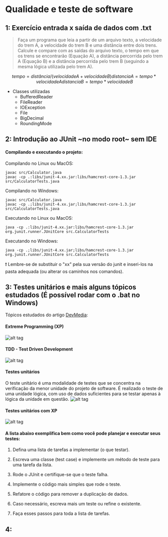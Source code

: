 # Qualidade e teste de software

## 1: Exercício entrada x saída de dados com .txt

> Faça um programa que leia a partir de um arquivo texto, a velocidade do trem A, a velocidade do trem B e uma distância entre dois trens. Calcule e compare com as saídas do arquivo texto, o tempo em que os trens se encontrarão (Equação A), a distância percorrida pelo trem A (Equação B) e a distância percorrida pelo trem B (seguindo a mesma lógica utilizada pelo trem A).

```math
tempo = distância/(velocidade A + velocidade B)
distancia A = tempo * velocidade A
distancia B = tempo * velocidade B
```

* Classes utilizadas
  * BufferedReader
  * FileReader
  * IOException
  * File
  * BigDecimal
  * RoundingMode

## 2: Introdução ao JUnit ~no modo root~ sem IDE

#### Compilando e executando o projeto:

Compilando no Linux ou MacOS:
```
javac src/Calculator.java
javac -cp .:libs/junit-4.xx.jar:libs/hamcrest-core-1.3.jar src/CalculatorTests.java
```
Compilando no Windows:
```
javac src/Calculator.java
javac -cp .;libs/junit-4.xx.jar;libs/hamcrest-core-1.3.jar src/CalculatorTests.java
```
Executando no Linux ou MacOS:
```
java -cp .:libs/junit-4.xx.jar:libs/hamcrest-core-1.3.jar org.junit.runner.JUnitCore src.CalculatorTests
```
Executando no Windows:
```
java -cp .;libs/junit-4.xx.jar;libs/hamcrest-core-1.3.jar org.junit.runner.JUnitCore src.CalculatorTests
```
:exclamation: Lembre-se de substituir o "xx" pela sua versão do junit e inseri-los na pasta adequada (ou alterar os caminhos nos comandos).

## 3: Testes unitários e mais alguns tópicos estudados (É possível rodar com o .bat no Windows)

Tópicos estudados do artigo [DevMedia](http://www.devmedia.com.br/junit-implementando-testes-unitarios-em-java-parte-i/1432):

#### Extreme Programming (XP)
![alt tag](http://ronjeffries.com/xprog/what-is-extreme-programming/circles.jpg)

#### TDD - Test Driven Development
![alt tag](https://upload.wikimedia.org/wikipedia/commons/0/0b/TDD_Global_Lifecycle.png)

#### Testes unitários
O teste unitário é uma modalidade de testes que se concentra na verificação da menor unidade do projeto de software. É realizado o teste de uma unidade lógica, com uso de dados suficientes para se testar apenas à lógica da unidade em questão.
![alt tag](http://3.bp.blogspot.com/-Y2JUPHMLpcE/U8zltJgQRwI/AAAAAAAAWkg/R7OUXJY7GdY/s1600/Chuck+Norris+can+unit+test+entire+applications+with+a+single+assert.jpg)

#### Testes unitários com XP
![alt tag](http://www.devmedia.com.br/imagens/javamagazine/mpjuiiujfig03.jpg)

#### A lista abaixo exemplifica bem como você pode planejar e executar seus testes:

1.  Defina uma lista de tarefas a implementar (o que testar).

2.  Escreva uma classe (test case) e implemente um método de teste para uma tarefa da lista.

3.  Rode o JUnit e certifique-se que o teste falha.

4.  Implemente o código mais simples que rode o teste.

5.  Refatore o código para remover a duplicação de dados.

6.  Caso necessário, escreva mais um teste ou refine o existente.

7.  Faça esses passos para toda a lista de tarefas.

## 4:
